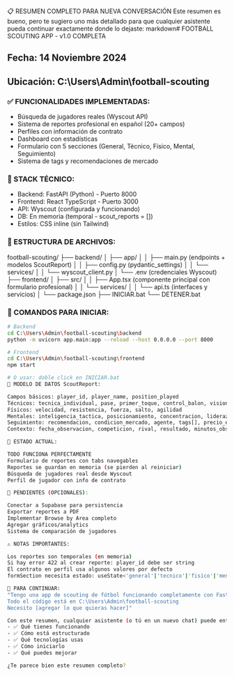 📋 RESUMEN COMPLETO PARA NUEVA CONVERSACIÓN
Este resumen es bueno, pero te sugiero uno más detallado para que cualquier asistente pueda continuar exactamente donde lo dejaste:
markdown# FOOTBALL SCOUTING APP - v1.0 COMPLETA
## Fecha: 14 Noviembre 2024
## Ubicación: C:\Users\Admin\football-scouting

### ✅ FUNCIONALIDADES IMPLEMENTADAS:
- Búsqueda de jugadores reales (Wyscout API)
- Sistema de reportes profesional en español (20+ campos)
- Perfiles con información de contrato
- Dashboard con estadísticas
- Formulario con 5 secciones (General, Técnico, Físico, Mental, Seguimiento)
- Sistema de tags y recomendaciones de mercado

### 🔧 STACK TÉCNICO:
- Backend: FastAPI (Python) - Puerto 8000
- Frontend: React TypeScript - Puerto 3000
- API: Wyscout (configurada y funcionando)
- DB: En memoria (temporal - scout_reports = [])
- Estilos: CSS inline (sin Tailwind)

### 📁 ESTRUCTURA DE ARCHIVOS:
football-scouting/
├── backend/
│   ├── app/
│   │   ├── main.py (endpoints + modelos ScoutReport)
│   │   ├── config.py (pydantic_settings)
│   │   └── services/
│   │       └── wyscout_client.py
│   └── .env (credenciales Wyscout)
├── frontend/
│   ├── src/
│   │   ├── App.tsx (componente principal con formulario profesional)
│   │   └── services/
│   │       └── api.ts (interfaces y servicios)
│   └── package.json
├── INICIAR.bat
└── DETENER.bat

### 🚀 COMANDOS PARA INICIAR:
```bash
# Backend
cd C:\Users\Admin\football-scouting\backend
python -m uvicorn app.main:app --reload --host 0.0.0.0 --port 8000

# Frontend  
cd C:\Users\Admin\football-scouting\frontend
npm start

# O usar: doble click en INICIAR.bat
📝 MODELO DE DATOS ScoutReport:

Campos básicos: player_id, player_name, position_played
Técnicos: tecnica_individual, pase, primer_toque, control_balon, vision_juego
Físicos: velocidad, resistencia, fuerza, salto, agilidad
Mentales: inteligencia_tactica, posicionamiento, concentracion, liderazgo, trabajo_equipo
Seguimiento: recomendacion, condicion_mercado, agente, tags[], precio_estimado
Contexto: fecha_observacion, competicion, rival, resultado, minutos_observados

🎯 ESTADO ACTUAL:

TODO FUNCIONA PERFECTAMENTE
Formulario de reportes con tabs navegables
Reportes se guardan en memoria (se pierden al reiniciar)
Búsqueda de jugadores real desde Wyscout
Perfil de jugador con info de contrato

🔄 PENDIENTES (OPCIONALES):

Conectar a Supabase para persistencia
Exportar reportes a PDF
Implementar Browse by Area completo
Agregar gráficos/analytics
Sistema de comparación de jugadores

⚠️ NOTAS IMPORTANTES:

Los reportes son temporales (en memoria)
Si hay error 422 al crear reporte: player_id debe ser string
El contrato en perfil usa algunos valores por defecto
formSection necesita estado: useState<'general'|'tecnico'|'fisico'|'mental'|'seguimiento'>('general')

💬 PARA CONTINUAR:
"Tengo una app de scouting de fútbol funcionando completamente con FastAPI y React.
Todo el código está en C:\Users\Admin\football-scouting
Necesito [agregar lo que quieras hacer]"

Con este resumen, cualquier asistente (o tú en un nuevo chat) puede entender exactamente:
- ✅ Qué tienes funcionando
- ✅ Cómo está estructurado
- ✅ Qué tecnologías usas
- ✅ Cómo iniciarlo
- ✅ Qué puedes mejorar

¿Te parece bien este resumen completo?